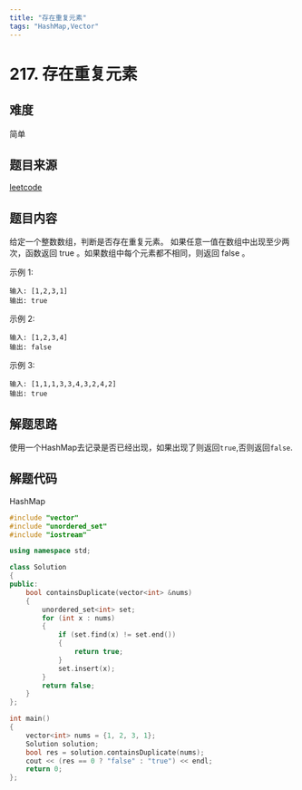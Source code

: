 ```yaml
---
title: "存在重复元素"
tags: "HashMap,Vector"
---
```


# 217. 存在重复元素

## 难度

简单

## 题目来源

[leetcode](https://leetcode-cn.com/problems/contains-duplicate/)

## 题目内容

给定一个整数数组，判断是否存在重复元素。
如果任意一值在数组中出现至少两次，函数返回 true 。如果数组中每个元素都不相同，则返回 false 。

示例 1:

    输入: [1,2,3,1]
    输出: true

示例 2:

    输入: [1,2,3,4]
    输出: false

示例 3:

    输入: [1,1,1,3,3,4,3,2,4,2]
    输出: true

## 解题思路

使用一个HashMap去记录是否已经出现，如果出现了则返回`true`,否则返回`false`.

## 解题代码

HashMap

```cpp
#include "vector"
#include "unordered_set"
#include "iostream"

using namespace std;

class Solution
{
public:
    bool containsDuplicate(vector<int> &nums)
    {
        unordered_set<int> set;
        for (int x : nums)
        {
            if (set.find(x) != set.end())
            {
                return true;
            }
            set.insert(x);
        }
        return false;
    }
};

int main()
{
    vector<int> nums = {1, 2, 3, 1};
    Solution solution;
    bool res = solution.containsDuplicate(nums);
    cout << (res == 0 ? "false" : "true") << endl;
    return 0;
};

```
